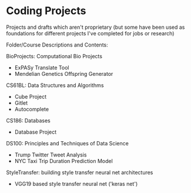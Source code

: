 # Coding Projects
Projects and drafts which aren't proprietary (but some have been used as foundations for different projects I've completed for jobs or research)

Folder/Course Descriptions and Contents:

BioProjects: Computational Bio Projects
  - ExPASy Translate Tool
  - Mendelian Genetics Offspring Generator

CS61BL: Data Structures and Algorithms
  - Cube Project
  - Gitlet
  - Autocomplete

CS186: Databases
  - Database Project

DS100: Principles and Techniques of Data Science
  - Trump Twitter Tweet Analysis
  - NYC Taxi Trip Duration Prediction Model 

StyleTransfer: building style transfer neural net architectures
  - VGG19 based style transfer neural net ('keras net')

